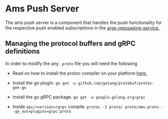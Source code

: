 # Ams Push Server
The ams push server is a component that handles the push functionality for the respective 
push enabled subscriptions in the [argo-messaging-service.](https://github.com/ARGOeu/argo-messaging-service)

## Managing the protocol buffers and gRPC definitions

In order to modify the any `.proto` file you will need the following

 - Read on how to install the protoc compiler on your platform [here.](https://github.com/protocolbuffers/protobuf)
 
 -  Install the go plugin. `go get -u github.com/golang/protobuf/protoc-gen-go`
 
 - install the go gRPC package. `go get -u google.golang.org/grpc`
 
 - Inside `api/<version>/grpc` compile. `protoc -I proto/ proto/ams.proto --go_out=plugins=grpc:proto`

